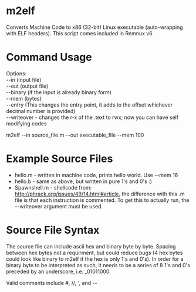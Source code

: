 m2elf
=====

Converts Machine Code to x86 (32-bit) Linux executable (auto-wrapping with ELF headers). This script comes included in Remnux v6

Command Usage
=====
Options:<br>
--in (input file)<br>
--out (output file)<br>
--binary (if the input is already binary form)<br>
--mem (bytes)<br>
--entry (This changes the entry point, it adds to the offset whichever decimal number is provided) <br>
--writeover - changes the r-x of the .text to rwx; now you can have self modifying codes

m2elf --in source_file.m --out executable_file --mem 100<br>

Example Source Files
=====
* hello.m - written in machine code, prints hello world. Use --mem 16
* hello.b - same as above, but written in pure 1's and 0's :)
* Spawnshell.m - shellcode from: http://phrack.org/issues/49/14.html#article, the difference with this .m file is that each instruction is commented. To get this to actually run, the --writeover argument must be used.

Source File Syntax
=====
The source file can include ascii hex and binary byte by byte. Spacing between hex bytes not a requirment, but could reduce bugs (4 hex bytes could look like binary to m2elf if the hex is only 1's and 0's). In order for a binary byte to be interpreted as such, it needs to be a series of 8 1's and 0's preceded by an underscore, i.e. _01011000

Valid comments include #, //, ', and --
